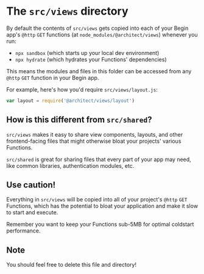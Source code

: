 # The `src/views` directory

By default the contents of `src/views` gets copied into each of your Begin app's `@http` `GET` functions (at `node_modules/@architect/views`) whenever you run:

- `npx sandbox` (which starts up your local dev environment)
- `npx hydrate` (which hydrates your Functions' dependencies)

This means the modules and files in this folder can be accessed from any `@http` `GET` function in your Begin app.

For example, here's how you'd require `src/views/layout.js`:

```javascript
var layout = require('@architect/views/layout')
```


## How is this different from `src/shared`?

`src/views` makes it easy to share view components, layouts, and other frontend-facing files that might otherwise bloat your projects' various Functions.

`src/shared` is great for sharing files that every part of your app may need, like common libraries, authentication modules, etc.


## Use caution!

Everything in `src/views` will be copied into all of your project's `@http` `GET` Functions, which has the potential to bloat your application and make it slow to start and execute.

Remember you want to keep your Functions sub-5MB for optimal coldstart performance.


## Note

You should feel free to delete this file and directory!
